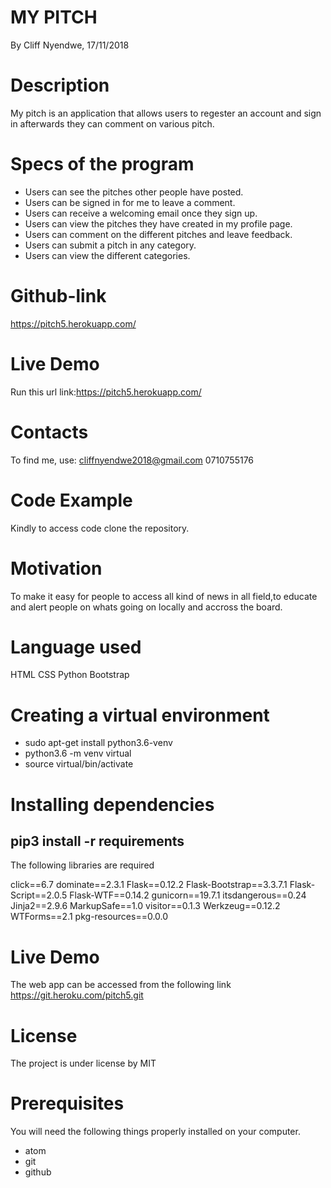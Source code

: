 # MY PITCH
By Cliff Nyendwe, 17/11/2018

# Description
My pitch is an application that allows users to regester an account and sign in afterwards they can comment on various pitch.

# Specs of the program


* Users can see the pitches other people have posted.
* Users can be signed in for me to leave a comment.
* Users can receive a welcoming email once they sign up.
* Users can view the pitches they have created in my profile page.
* Users can comment on the different pitches and leave feedback.
* Users can submit a pitch in any category.
* Users can view the different categories.


# Github-link
https://pitch5.herokuapp.com/

# Live Demo

Run this url link:https://pitch5.herokuapp.com/
# Contacts
To find me, use: cliffnyendwe2018@gmail.com
0710755176

# Code Example

Kindly to access code clone the repository.

# Motivation

To make it easy for people to access all kind of news in all field,to educate and alert people on whats going on locally and accross the board.

# Language used

HTML 
CSS
Python
Bootstrap

# Creating a virtual environment

* sudo apt-get install python3.6-venv
* python3.6 -m venv virtual
* source virtual/bin/activate

# Installing dependencies
## pip3 install -r requirements
The following libraries are required

click==6.7
dominate==2.3.1
Flask==0.12.2
Flask-Bootstrap==3.3.7.1
Flask-Script==2.0.5
Flask-WTF==0.14.2
gunicorn==19.7.1
itsdangerous==0.24
Jinja2==2.9.6
MarkupSafe==1.0
visitor==0.1.3
Werkzeug==0.12.2
WTForms==2.1
pkg-resources==0.0.0

# Live Demo
The web app can be accessed from the following link https://git.heroku.com/pitch5.git

# License
The project is under license by MIT

# Prerequisites
You will need the following things properly installed on your computer.

* atom
* git
* github